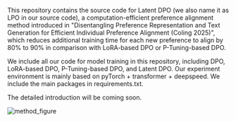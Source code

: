 This repository contains the source code for Latent DPO (we also name it as LPO in our source code), a computation-efficient preference alignment method introduced in "Disentangling Preference Representation and Text Generation for Efficient Individual Preference Alignment (Coling 2025)", which reduces additional training time for each new preference to align by 80\% to 90\% in comparison with LoRA-based DPO or P-Tuning-based DPO.

We include all our code for model training in this repository, including DPO, LoRA-based DPO, P-Tuning-based DPO, and Latent DPO. Our experiment environment is mainly based on pyTorch + transformer + deepspeed. We include the main packages in requirements.txt.

The detailed introduction will be coming soon.

![method_figure](https://raw.githubusercontent.com/zhangjf-nlp/LatentDPO/main/method-v2.jpg)
